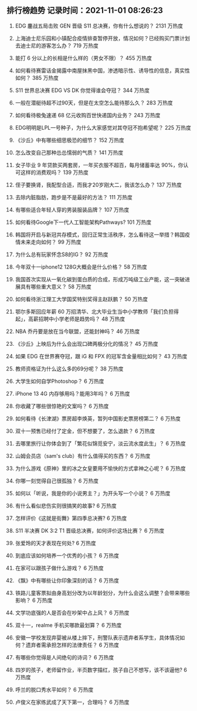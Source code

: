 
## 排行榜趋势 记录时间：2021-11-01 08:26:23
  
  1. EDG 鏖战五局击败 GEN 晋级 S11 总决赛，你有什么想说的？ 2131 万热度
    
  2. 上海迪士尼乐园和小镇配合疫情排查暂停开放，情况如何？已经购买门票计划去迪士尼的游客怎么办？ 719 万热度
    
  3. 能打 6 分以上的长相是什么样的（男女不限）？ 455 万热度
    
  4. 如何看待赛雷话金揭露中南屋抹黑中国，渗透暗示性、诱导性的信息，真实性如何？ 385 万热度
    
  5. S11 世界总决赛 EDG VS DK 你觉得谁会夺冠？ 344 万热度
    
  6. 一般在潜艇待超不过90天，但是在太空怎么能待那么久？ 283 万热度
    
  7. 如何看待极兔速递 68 亿元收购百世快递国内业务？ 243 万热度
    
  8. EDG明明是LPL一号种子，为什么大家感觉对其夺冠不抱希望呢？ 225 万热度
    
  9. 《沙丘》中有哪些细思极恐的细节？ 152 万热度
    
  10. 怎么改变自己那种怂怂懦弱的气质？ 141 万热度
    
  11. 女子毕业 9 年贷款买两套房，一年买衣服不超百，每月储蓄率达 90%，你认可这样的消费观吗？ 139 万热度
    
  12. 侄子要换肾，我配型合适，而我才20岁刚大二，我该怎么办？ 137 万热度
    
  13. 去除内脏脂肪，跑步是不是最好的方法？ 111 万热度
    
  14. 有哪些适合年轻人穿的男装服装品牌？ 107 万热度
    
  15. 如何看待Google下一代人工智能架构Pathways? 101 万热度
    
  16. 韩国将开启与新冠共存模式，回归正常生活秩序，怎么看待这一举措？韩国疫情未来走向如何？ 99 万热度
    
  17. 为什么总有玩家怀念S8的IG？ 92 万热度
    
  18. 今年双十一iphone12 128G大概会是什么价格？ 58 万热度
    
  19. 我国首次实现从一氧化碳到蛋白质的合成，形成万吨级工业产能，这一突破进展具有哪些重大意义？ 58 万热度
    
  20. 如何看待浙江理工大学国奖特别奖得主赵跃鹏？ 50 万热度
    
  21. 鄂尔多斯回应年薪 60 万招清华、北大毕业生当中小学教师「我们负担得起」，高薪招聘中小学老师是趋势吗？ 48 万热度
    
  22. NBA 乔丹要是放在当今联盟，还能封神吗？ 46 万热度
    
  23. 《沙丘》上映后为什么会出现口碑两极分化的情况？ 45 万热度
    
  24. 如果 EDG 在世界赛夺冠，跟 iG 和 FPX 的冠军含金量相比如何？ 43 万热度
    
  25. 教师资格证为什么这么多的69分呢？ 38 万热度
    
  26. 大学生如何自学Photoshop？ 6 万热度
    
  27. iPhone 13 4G 内存够用吗？能用3年吗？ 6 万热度
    
  28. 你收藏了哪些很惊艳的文案吗？ 6 万热度
    
  29. 如何看待《长津湖》票房超李焕英，暂列中国影史票房榜第二？ 6 万热度
    
  30. 双十一预售已经付了定金，但不想要了，怎么退款？ 6 万热度
    
  31. 去哪里旅行让你体会到了「繁花似锦觅安宁，淡云流水度此生」？ 6 万热度
    
  32. 山姆会员店（sam's club）有什么值得买的东西？ 6 万热度
    
  33. 为什么游戏《原神》里的冰之女皇要用不愉快的方式拿神之心呢？ 6 万热度
    
  34. 你哪一刻觉得自己很孤独？ 6 万热度
    
  35. 如何以「听说，我是你的小说男主？」为开头写一个小说？ 6 万热度
    
  36. 有什么看似悲伤实则很搞笑的故事? 6 万热度
    
  37. 怎样评价《这就是街舞》第四季总决赛? 6 万热度
    
  38. S11 半决赛 DK 3:2 T1 晋级总决赛，如何评价这场比赛？ 6 万热度
    
  39. 张爱玲的天才表现在何处? 6 万热度
    
  40. 到底应该如何培养一个优秀的小孩？ 6 万热度
    
  41. 在家可以跟孩子做什么游戏？ 6 万热度
    
  42. 《飘》中有哪些让你印象深刻的话？ 6 万热度
    
  43. 铁路儿童客票拟由身高划分改为以年龄划分，为什么会这么调整？会带来哪些影响？ 6 万热度
    
  44. 文学功底强的人是否会在吵架中占上风？ 6 万热度
    
  45. 双十一，realme 手机买哪款最划算？ 6 万热度
    
  46. 安徽一学校发现弃婴被从楼上摔下，刑警队表示遗弃者系学生，具体情况如何？遗弃者需承担怎样的法律责任？ 6 万热度
    
  47. 有哪些你觉得是人间绝句的诗词？ 6 万热度
    
  48. 四岁的孩子，老师留作业，半页数字描红，孩子自己不想写，该不该逼他? 6 万热度
    
  49. 呼兰的脱口秀水平如何？ 6 万热度
    
  50. 卢俊义在家练武成了天下第一，合理吗？ 6 万热度
    